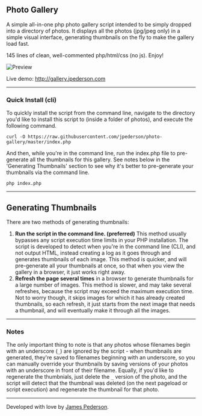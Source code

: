 ## Photo Gallery
A simple all-in-one php photo gallery script intended to be simply dropped into a directory of photos. It displays all the photos (jpg/jpeg only) in a simple visual interface, generating thumbnails on the fly to make the gallery load fast.

145 lines of clean, well-commented php/html/css (no js). Enjoy!

![Preview](preview.gif)

Live demo: http://gallery.jpederson.com

*****

### Quick Install (cli)
To quickly install the script from the command line, navigate to the directory you'd like to install this script to (inside a folder of photos), and execute the following command.

```
curl -O https://raw.githubusercontent.com/jpederson/photo-gallery/master/index.php
```

And then, while you're in the command line, run the index.php file to pre-generate all the thumbnails for this gallery. See notes below in the 'Generating Thumbnails' section to see why it's better to pre-generate your thumbnails via the command line.

```
php index.php
```

*****

## Generating Thumbnails
There are two methods of generating thumbnails:

1. **Run the script in the command line. (preferred)** This method usually bypasses any script execution time limits in your PHP installation. The script is developed to detect when you're in the command line (CLI), and not output HTML, instead creating a log as it goes through and generates thumbnails of each image. This method is quicker, and will pre-generate all your thumbnails at once, so that when you view the gallery in a browser, it just works right away.
2. **Refresh the page several times** in a browser to generate thumbnails for a large number of images. This method is slower, and may take several refreshes, because the script may exceed the maximum execution time. Not to worry though, it skips images for which it has already created thumbnails, so each refresh, it just starts from the next image that needs a thumbnail, and will eventually make it through all the images.

*****

### Notes
The only important thing to note is that any photos whose filenames begin with an underscore (`_`) are ignored by the script - when thumbnails are generated, they're saved to filenames beginning with an underscore, so you can manually override your thumbnails by saving versions of your photos with an underscore in front of their filename. Equally, if you'd like to regenerate the thumbnials, just delete the `_` version of the photo, and the script will detect that the thumbnail was deleted (on the next pageload or script execution) and regenerate the thumbnail for that photo.

*****

Developed with love by [James Pederson](https://jpederson.com).